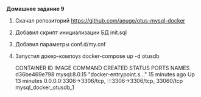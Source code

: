 **Домашнее задание 9**

1. Скачал репозиторий https://github.com/aeuge/otus-mysql-docker
2. Добавил скрипт инициализации БД init.sql
3. Добавил параметры conf.d/my.cnf
4. Запустил докер-компоуз  docker-compose  up -d  otusdb    

    CONTAINER ID   IMAGE          COMMAND                  CREATED          STATUS          PORTS                                                  NAMES
    d36be469e798   mysql:8.0.15   "docker-entrypoint.s…"   15 minutes ago   Up 13 minutes   0.0.0.0:3306->3306/tcp, :::3306->3306/tcp, 33060/tcp   mysql_docker_otusdb_1

 